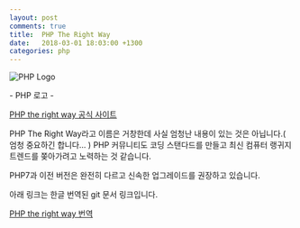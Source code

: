 ```yaml
---
layout: post
comments: true
title:  PHP The Right Way
date:   2018-03-01 18:03:00 +1300
categories: php
---
```


<div class="post-head">
    <img src="{{ site.url }}/assets/images/Php1.svg" alt="PHP Logo"/>
    <p class="image-description">- PHP 로고 -</p>
</div>

<a href="http://www.phptherightway.com/">PHP the right way 공식 사이트</a>

PHP The Right Way라고 이름은 거창한데 사실 엄청난 내용이 있는 것은 아닙니다.( 엄청 중요하긴 합니다... ) PHP 커뮤니티도 코딩 스탠다드를 만들고 최신 컴퓨터 랭귀지 트렌드를 쫒아가려고 노력하는 것 같습니다.

PHP7과 이전 버전은 완전히 다르고 신속한 업그레이드를 권장하고 있습니다.

아래 링크는 한글 번역된 git 문서 링크입니다.

<a href="http://modernpug.github.io/php-the-right-way/">PHP the right way 번역</a>